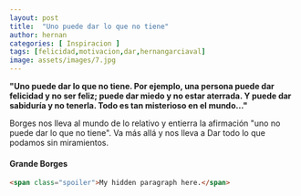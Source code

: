 ```yaml
---
layout: post
title:  "Uno puede dar lo que no tiene"
author: hernan
categories: [ Inspiracion ]
tags: [felicidad,motivacion,dar,hernangarciaval]
image: assets/images/7.jpg
---
```

**"Uno puede dar lo que no tiene. Por ejemplo, una persona puede dar felicidad y no ser feliz; puede dar miedo y no estar aterrada. Y puede dar sabiduría y no tenerla. Todo es tan misterioso en el mundo…"**

Borges nos lleva al mundo de lo relativo y entierra la afirmación "uno no puede dar lo que no tiene". Va más allá y nos lleva a Dar todo lo que podamos sin miramientos.

#### Grande Borges

```html
<span class="spoiler">My hidden paragraph here.</span>
```
